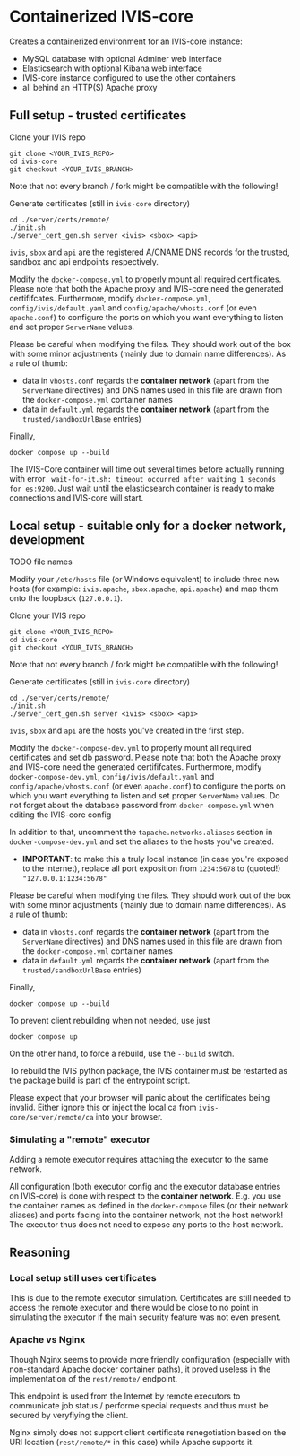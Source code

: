 # Containerized IVIS-core

Creates a containerized environment for an IVIS-core instance:

* MySQL database with optional Adminer web interface
* Elasticsearch with optional Kibana web interface
* IVIS-core instance configured to use the other containers
* all behind an HTTP(S) Apache proxy

## Full setup - trusted certificates

Clone your IVIS repo

    git clone <YOUR_IVIS_REPO>
    cd ivis-core
    git checkout <YOUR_IVIS_BRANCH>

Note that not every branch / fork might be compatible with the following!

Generate certificates (still in `ivis-core` directory)

    cd ./server/certs/remote/
    ./init.sh
    ./server_cert_gen.sh server <ivis> <sbox> <api>

`ivis`, `sbox` and `api` are the registered A/CNAME DNS records for the trusted, sandbox and api endpoints respectively.

Modify the `docker-compose.yml` to properly mount all required certificates. Please note that both the Apache proxy and IVIS-core need the generated certififcates. Furthermore, modify `docker-compose.yml`, `config/ivis/default.yaml` and `config/apache/vhosts.conf` (or even `apache.conf`) to configure the ports on which you want everything to listen and set proper `ServerName` values. 

Please be careful when modifying the files. They should work out of the box with some minor adjustments (mainly due to domain name differences). As a rule of thumb:
* data in `vhosts.conf` regards the **container network** (apart from the `ServerName` directives) and DNS names used in this file are drawn from the `docker-compose.yml` container names  
* data in `default.yml` regards the **container network** (apart from the `trusted/sandboxUrlBase` entries)

Finally,

    docker compose up --build

The IVIS-Core container will time out several times before actually running with error ` wait-for-it.sh: timeout occurred after waiting 1 seconds for es:9200`. Just wait until the elasticsearch container is ready to make connections and IVIS-core will start.

## Local setup - suitable only for a docker network, development
TODO file names

Modify your `/etc/hosts` file (or Windows equivalent) to include three new hosts (for example: `ivis.apache`, `sbox.apache`, `api.apache`) and map them onto the loopback (`127.0.0.1`).

Clone your IVIS repo

    git clone <YOUR_IVIS_REPO>
    cd ivis-core
    git checkout <YOUR_IVIS_BRANCH>

Note that not every branch / fork might be compatible with the following!

Generate certificates (still in `ivis-core` directory)

    cd ./server/certs/remote/
    ./init.sh
    ./server_cert_gen.sh server <ivis> <sbox> <api>

`ivis`, `sbox` and `api` are the hosts you've created in the first step.

Modify the `docker-compose-dev.yml` to properly mount all required certificates and set db password. Please note that both the Apache proxy and IVIS-core need the generated certififcates. Furthermore, modify `docker-compose-dev.yml`, `config/ivis/default.yaml` and `config/apache/vhosts.conf` (or even `apache.conf`) to configure the ports on which you want everything to listen and set proper `ServerName` values. Do not forget about the database password from `docker-compose.yml` when editing the IVIS-core config 


In addition to that, uncomment the `tapache.networks.aliases` section in `docker-compose-dev.yml` and set the aliases to the hosts you've created.

* **IMPORTANT**: to make this a truly local instance (in case you're exposed to the internet), replace all port exposition from `1234:5678` to (quoted!) `"127.0.0.1:1234:5678"`

Please be careful when modifying the files. They should work out of the box with some minor adjustments (mainly due to domain name differences). As a rule of thumb:
* data in `vhosts.conf` regards the **container network** (apart from the `ServerName` directives) and DNS names used in this file are drawn from the `docker-compose.yml` container names  
* data in `default.yml` regards the **container network** (apart from the `trusted/sandboxUrlBase` entries)

Finally,

    docker compose up --build


To prevent client rebuilding when not needed, use just

    docker compose up
On the other hand, to force a rebuild, use the `--build` switch.

To rebuild the IVIS python package, the IVIS container must be restarted as the package build is part of the entrypoint script.

Please expect that your browser will panic about the certificates being invalid. Either ignore this or inject the local ca from `ivis-core/server/remote/ca` into your browser. 

### Simulating a "remote" executor

Adding a remote executor requires attaching the executor to the same network. 

All configuration (both executor config and the executor database entries on IVIS-core) is done with respect to the **container network**. E.g. you use the container names as defined in the `docker-compose` files (or their network aliases) and ports facing into the container network, not the host network! The executor thus does not need to expose any ports to the host network. 

## Reasoning

### Local setup still uses certificates

This is due to the remote executor simulation. Certificates are still needed to access the remote executor and there would be close to no point in simulating the executor if the main security feature was not even present.

### Apache vs Nginx

Though Nginx seems to provide more friendly configuration (especially with non-standard Apache docker container paths), it proved useless in the implementation of the `rest/remote/` endpoint.

This endpoint is used from the Internet by remote executors to communicate job status / performe special requests and thus must be secured by veryfiying the client. 

Nginx simply does not support client certificate renegotiation based on the URI location (`rest/remote/*` in this case) while Apache supports it.